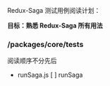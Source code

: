 Redux-Saga 测试用例阅读计划：

**目标：熟悉 Redux-Saga 所有用法**

### /packages/core/__tests__
阅读顺序不分先后

*  runSaga.js
 [ ] runSaga
